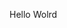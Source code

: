 Hello Wolrd















































































































































































































































































































































































































































































































































































































































































































































































































































































































































































































































































































































































































































































































































































































































































































































































































































































































































































































































































































































































































































































































































































































































































































































































































































































































































































































































































































































































































































































































































































































































































































































































































































































































































































































































































































































































































































































































































































































































































































































































































































































































































































































































































































































































































































































































































































































































































